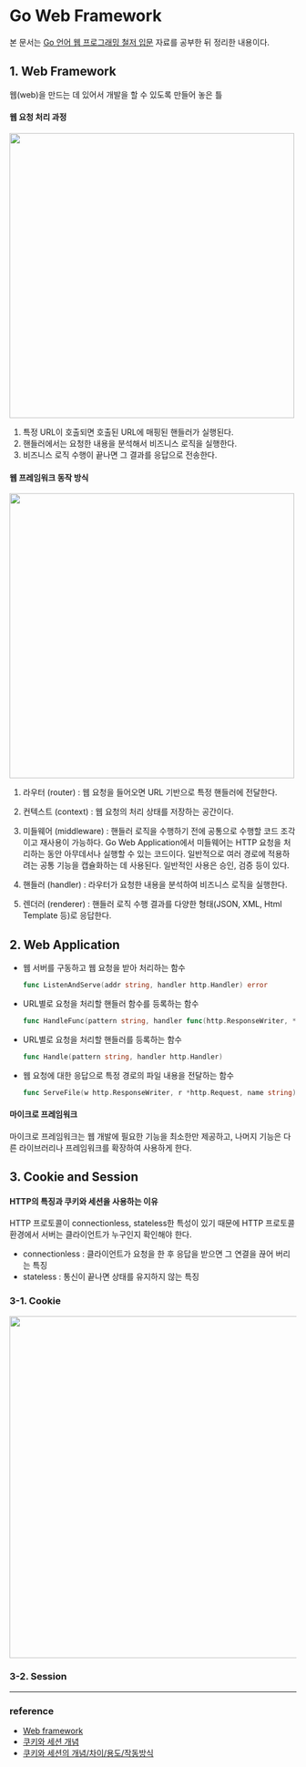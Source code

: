 # Go Web Framework
본 문서는 [Go 언어 웹 프로그래밍 철저 입문](https://thebook.io/006806/ch01/) 자료를 공부한 뒤 정리한 내용이다.



## 1. Web Framework
웹(web)을 만드는 데 있어서 개발을 할 수 있도록 만들어 놓은 틀

#### 웹 요청 처리 과정
<img src="https://user-images.githubusercontent.com/55284181/125286690-1215a380-e357-11eb-918a-c38c415c7eae.jpg" width="500">

1. 특정 URL이 호출되면 호출된 URL에 매핑된 핸들러가 실행된다.
2. 핸들러에서는 요청한 내용을 분석해서 비즈니스 로직을 실행한다.
3. 비즈니스 로직 수행이 끝나면 그 결과를 응답으로 전송한다.

#### 웹 프레임워크 동작 방식
<img src="https://user-images.githubusercontent.com/55284181/125286687-10e47680-e357-11eb-9537-6af68d41f244.jpg" width="500">

1. 라우터 (router) : 웹 요청을 들어오면 URL 기반으로 특정 핸들러에 전달한다.

2. 컨텍스트 (context) : 웹 요청의 처리 상태를 저장하는 공간이다.

3. 미들웨어 (middleware) : 핸들러 로직을 수행하기 전에 공통으로 수행할 코드 조각이고 재사용이 가능하다. Go Web Application에서 미들웨어는 HTTP 요청을 처리하는 동안 아무데서나 실행할 수 있는 코드이다. 일반적으로 여러 경로에 적용하려는 공통 기능을 캡슐화하는 데 사용된다. 일반적인 사용은 승인, 검증 등이 있다.

4. 핸들러 (handler) : 라우터가 요청한 내용을 분석하여 비즈니스 로직을 실행한다.

5. 렌더러 (renderer) : 핸들러 로직 수행 결과를 다양한 형태(JSON, XML, Html Template 등)로 응답한다.


## 2. Web Application

- 웹 서버를 구동하고 웹 요청을 받아 처리하는 함수
    ```go
    func ListenAndServe(addr string, handler http.Handler) error
    ```

- URL별로 요청을 처리할 핸들러 함수를 등록하는 함수
    ```go
    func HandleFunc(pattern string, handler func(http.ResponseWriter, *http.Request))
    ```

- URL별로 요청을 처리할 핸들러를 등록하는 함수
    ```go
    func Handle(pattern string, handler http.Handler)
    ```

- 웹 요청에 대한 응답으로 특정 경로의 파일 내용을 전달하는 함수
    ```go
    func ServeFile(w http.ResponseWriter, r *http.Request, name string)
    ```

#### 마이크로 프레임워크
마이크로 프레임워크는 웹 개발에 필요한 기능을 최소한만 제공하고, 나머지 기능은 다른 라이브러리나 프레임워크를 확장하여 사용하게 한다.


## 3. Cookie and Session

#### HTTP의 특징과 쿠키와 세션을 사용하는 이유
HTTP 프로토콜이 connectionless, stateless한 특성이 있기 때문에 HTTP 프로토콜 환경에서 서버는 클라이언트가 누구인지 확인해야 한다.

- connectionless : 클라이언트가 요청을 한 후 응답을 받으면 그 연결을 끊어 버리는 특징
- stateless : 통신이 끝나면 상태를 유지하지 않는 특징

### 3-1. Cookie
<img src="https://user-images.githubusercontent.com/55284181/128598750-89a70669-061e-4df8-86fb-48d1ad69c38e.png" width="600">


### 3-2. Session



---
### reference
- [Web framework](https://velog.io/@lucasonestar/Web-framework%EC%9B%B9-%ED%94%84%EB%A0%88%EC%9E%84%EC%9B%8C%ED%81%AC)
- [쿠키와 세션 개념](https://interconnection.tistory.com/74)
- [쿠키와 세션의 개념/차이/용도/작동방식](https://devuna.tistory.com/23)
